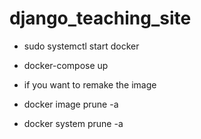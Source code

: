 # django_teaching_site

- sudo systemctl start docker
- docker-compose up

- if you want to remake the image
- docker image prune -a
- docker system prune -a


